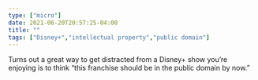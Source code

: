 ```yaml
---
type: ["micro"]
date: 2021-06-20T20:57:25-04:00
title: ""
tags: ["Disney+","intellectual property","public domain"]
---
```

Turns out a great way to get distracted from a Disney+ show you’re enjoying is to think “this franchise should be in the public domain by now.”
